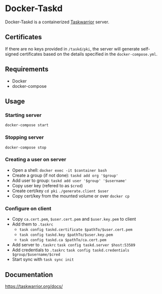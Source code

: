 # Docker-Taskd
Docker-Taskd is a containerized [Taskwarrior](https://taskwarrior.org/) server.

## Certificates
If there are no keys provided in `/taskd/pki`,
the server will generate self-signed certificates
based on the details specified in the `docker-compose.yml`.

## Requirements
- Docker
- docker-compose

## Usage
### Starting server
`docker-compose start`

### Stopping server
`docker-compose stop`

### Creating a user on server
- Open a shell: `docker exec -it $container bash`
- Create a group (if not done): `taskd add org '$group'`
- Add user to group: `taskd add user '$group' '$username'`
- Copy user key (refered to as `$cred`)
- Create cert/key `cd pki` `./generate.client $user`
- Copy cert/key from the mounted volume or over `docker cp`

### Configure on client
- Copy `ca.cert.pem`, `$user.cert.pem` and `$user.key.pem` to client
- Add them to `.taskrc`
    - `task config taskd.certificate $pathTo/$user.cert.pem`
    - `task config taskd.key $pathTo/$user.key.pem`
    - `task config taskd.ca $pathTo/ca.cert.pem`
- Add server to `.taskrc` `task config taskd.server $host:53589`
- Add credentials to `.taskrc` `task config taskd.credentials $group/$username/$cred`
- Start sync with `task sync init`

## Documentation
https://taskwarrior.org/docs/
